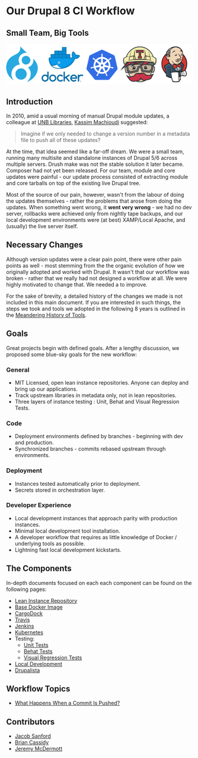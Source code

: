 # Our Drupal 8 CI Workflow
## Small Team, Big Tools

![Drupal 8 CI Workflow](img/logos.png "Drupal 8 CI Workflow")

## Introduction
In 2010, amid a usual morning of manual Drupal module updates, a colleague at [UNB Libraries](https://www.lib.unb.ca/), [Kassim Machioudi](https://github.com/kaschioudi) suggested:

> Imagine if we only needed to change a version number in a metadata file to push all of these updates?

At the time, that idea seemed like a far-off dream. We were a small team, running many multisite and standalone instances of Drupal 5/6 across multiple servers. Drush make was not the stable solution it later became. Composer had not yet been released. For our team, module and core updates were painful - our update process consisted of extracting module and core tarballs on top of the existing live Drupal tree.

Most of the source of our pain, however, wasn't from the labour of doing the updates themselves - rather the problems that arose from doing the updates. When something went wrong, it **went very wrong** - we had no dev server, rollbacks were achieved only from nightly tape backups, and our local development environments were (at best) XAMP/Local Apache, and (usually) the live server itself.

## Necessary Changes
Although version updates were a clear pain point, there were other pain points as well - most stemming from the the organic evolution of how we originally adopted and worked with Drupal. It wasn't that our workflow was broken - rather that we really had not designed a workflow at all. We were highly motivated to change that. We needed a to improve.

For the sake of brevity, a detailed history of the changes we made is not included in this main document. If you are interested in such things, the steps we took and tools we adopted in the following 8 years is outlined in the [Meandering History of Tools](MeanderingHistoryOfTools.md).

## Goals
Great projects begin with defined goals. After a lengthy discussion, we proposed some blue-sky goals for the new workflow:

### General

 * MIT Licensed, open lean instance repositories. Anyone can deploy and bring up our applications.
 * Track upstream libraries in metadata only, not in lean repositories.
 * Three layers of instance testing : Unit, Behat and Visual Regression Tests.

### Code

* Deployment environments defined by branches - beginning with dev and production.
* Synchronized branches - commits rebased upstream through environments.

### Deployment

 * Instances tested automatically prior to deployment.
 * Secrets stored in orchestration layer.

### Developer Experience

 * Local development instances that approach parity with production instances.
 * Minimal local development tool installation.
 * A developer workflow that requires as little knowledge of Docker / underlying tools as possible.
 * Lightning fast local development kickstarts.

## The Components
In-depth documents focused on each each component can be found on the following pages:
 * [Lean Instance Repository](LeanRepository.md)
 * [Base Docker Image](BaseImage.md)
 * [CargoDock](CargoDock.md)
 * [Travis](Travis.md)
 * [Jenkins](Jenkins.md)
 * [Kubernetes](Kubernetes.md)
 * Testing:
     * [Unit Tests](testing/UnitTests.md)
     * [Behat Tests](testing/Behat.md)
     * [Visual Regression Tests](testing/VisualRegression.md)
 * [Local Development](LocalDevelopment.md)
 * [Drupalista](Drupalista.md)

## Workflow Topics
 * [What Happens When a Commit Is Pushed?](CommitFallout.md)

## Contributors
 * [Jacob Sanford](LeanRepository.md)
 * [Brian Cassidy](Docker.md)
 * [Jeremy McDermott](BaseImage.md)

